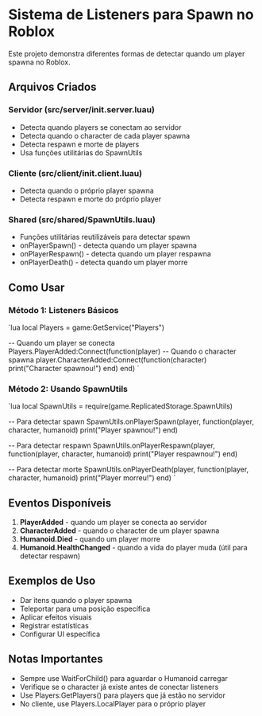 # Sistema de Listeners para Spawn no Roblox

Este projeto demonstra diferentes formas de detectar quando um player spawna no Roblox.

## Arquivos Criados

### Servidor (src/server/init.server.luau)
- Detecta quando players se conectam ao servidor
- Detecta quando o character de cada player spawna
- Detecta respawn e morte de players
- Usa funções utilitárias do SpawnUtils

### Cliente (src/client/init.client.luau)
- Detecta quando o próprio player spawna
- Detecta respawn e morte do próprio player

### Shared (src/shared/SpawnUtils.luau)
- Funções utilitárias reutilizáveis para detectar spawn
- onPlayerSpawn() - detecta quando um player spawna
- onPlayerRespawn() - detecta quando um player respawna
- onPlayerDeath() - detecta quando um player morre

## Como Usar

### Método 1: Listeners Básicos
`lua
local Players = game:GetService("Players")

-- Quando um player se conecta
Players.PlayerAdded:Connect(function(player)
    -- Quando o character spawna
    player.CharacterAdded:Connect(function(character)
        print("Character spawnou!")
    end)
end)
`

### Método 2: Usando SpawnUtils
`lua
local SpawnUtils = require(game.ReplicatedStorage.SpawnUtils)

-- Para detectar spawn
SpawnUtils.onPlayerSpawn(player, function(player, character, humanoid)
    print("Player spawnou!")
end)

-- Para detectar respawn
SpawnUtils.onPlayerRespawn(player, function(player, character, humanoid)
    print("Player respawnou!")
end)

-- Para detectar morte
SpawnUtils.onPlayerDeath(player, function(player, character, humanoid)
    print("Player morreu!")
end)
`

## Eventos Disponíveis

1. **PlayerAdded** - quando um player se conecta ao servidor
2. **CharacterAdded** - quando o character de um player spawna
3. **Humanoid.Died** - quando um player morre
4. **Humanoid.HealthChanged** - quando a vida do player muda (útil para detectar respawn)

## Exemplos de Uso

- Dar itens quando o player spawna
- Teleportar para uma posição específica
- Aplicar efeitos visuais
- Registrar estatísticas
- Configurar UI específica

## Notas Importantes

- Sempre use WaitForChild() para aguardar o Humanoid carregar
- Verifique se o character já existe antes de conectar listeners
- Use Players:GetPlayers() para players que já estão no servidor
- No cliente, use Players.LocalPlayer para o próprio player
